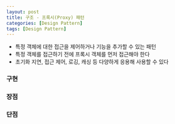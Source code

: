 ```yaml
---
layout: post
title: 구조 - 프록시(Proxy) 패턴
categories: [Design Pattern]
tags: [Design Pattern]
---
```

- 특정 객체에 대한 접근을 제어하거나 기능을 추가할 수 있는 패턴
- 특정 객체를 접근하기 전에 프록시 객체를 먼저 접근해야 한다
- 초기화 지연, 접근 제어, 로깅, 캐싱 등 다양하게 응용해 사용할 수 있다


### 구현


### 장점


### 단점
